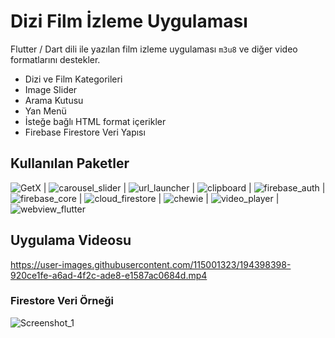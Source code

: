 # Dizi Film İzleme Uygulaması

Flutter / Dart dili ile yazılan film izleme uygulaması `m3u8` ve diğer video formatlarını destekler.
- Dizi ve Film Kategorileri
- Image Slider
- Arama Kutusu
- Yan Menü
- İsteğe bağlı HTML format içerikler
- Firebase Firestore Veri Yapısı

## Kullanılan Paketler
![GetX](https://pub.dev/packages/get) | 
![carousel_slider](https://pub.dev/packages/carousel_slider) | 
![url_launcher](https://pub.dev/packages/url_launcher) | 
![clipboard](https://pub.dev/packages/clipboard) | 
![firebase_auth](https://pub.dev/packages/firebase_auth) | 
![firebase_core](https://pub.dev/packages/firebase_core) | 
![cloud_firestore](https://pub.dev/packages/cloud_firestore) | 
![chewie](https://pub.dev/packages/chewie) | 
![video_player](https://pub.dev/packages/video_player) | 
![webview_flutter](https://pub.dev/packages/webview_flutter)



## Uygulama Videosu

https://user-images.githubusercontent.com/115001323/194398398-920ce1fe-a6ad-4f2c-ade8-e1587ac0684d.mp4

### Firestore Veri Örneği

![Screenshot_1](https://user-images.githubusercontent.com/115001323/194403072-60411aa4-4891-4792-9871-a15710e00bbc.png)
